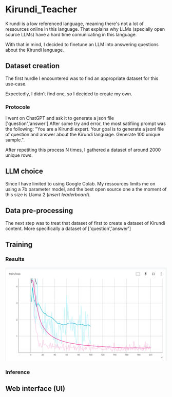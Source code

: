 # Kirundi_Teacher


Kirundi is a low referenced language, meaning there's not a lot of ressources online in this language.
That explains why LLMs (specially open source LLMs) have a hard time comunicating in this language.


With that in mind, I decided to finetune an LLM into answering questions about the Kirundi language.


## Dataset creation
The first hurdle I encountered was to find an appropriate dataset for this use-case. 

Expectedly, I didn't find one, so I decided to create my own.

### Protocole
I went on ChatGPT and ask it to generate a json file ['question','answer'].After some try and error, the most satifiing prompt was the following: "You are a Kirundi expert. Your goal is to generate a jsonl file of question and answer about the Kirundi language. Generate 100 unique sample.".

After repetiting this process N times, I gathered a dataset of around 2000 unique rows.


## LLM choice
Since I have limited to using Google Colab. My ressources limits me on using a 7b parameter model, and the best open source one a the moment of this size is Llama 2 (*insert leaderboard*). 

## Data pre-processing
The next step was to treat that dataset   of first to create a dataset of Kirundi content. More specifically a dataset of ['question','answer']

## Training 

### Results
![Training loss (3 runs)](images/image.png)

### Inference

## Web interface (UI)
